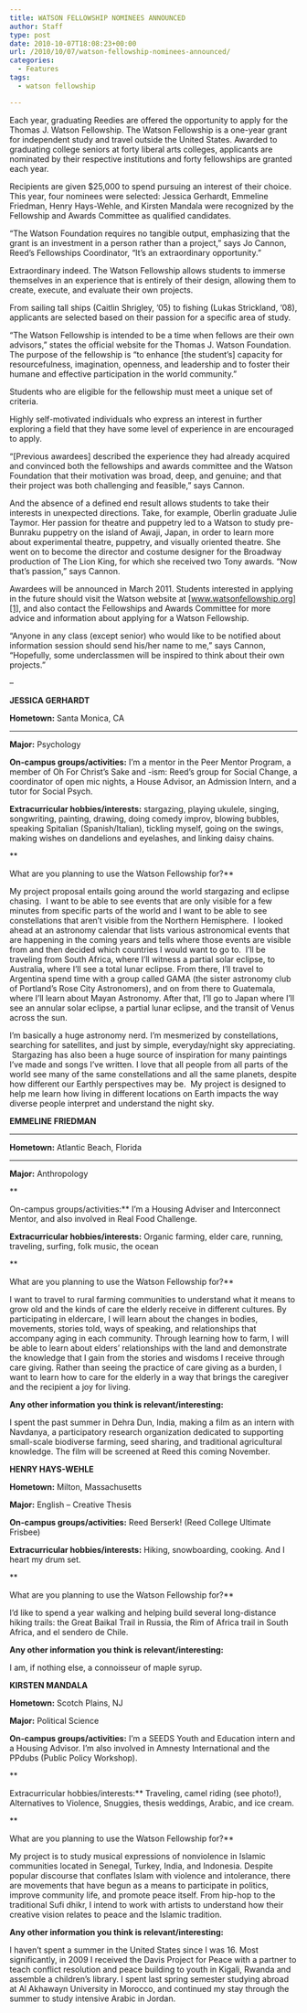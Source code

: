 ```yaml
---
title: WATSON FELLOWSHIP NOMINEES ANNOUNCED
author: Staff
type: post
date: 2010-10-07T18:08:23+00:00
url: /2010/10/07/watson-fellowship-nominees-announced/
categories:
  - Features
tags:
  - watson fellowship

---
```

Each year, graduating Reedies are offered the opportunity to apply for the Thomas J. Watson Fellowship. The Watson Fellowship is a one-year grant for independent study and travel outside the United States. Awarded to graduating college seniors at forty liberal arts colleges, applicants are nominated by their respective institutions and forty fellowships are granted each year.

Recipients are given $25,000 to spend pursuing an interest of their choice. This year, four nominees were selected: Jessica Gerhardt, Emmeline Friedman, Henry Hays-Wehle, and Kirsten Mandala were recognized by the Fellowship and Awards Committee as qualified candidates.

“The Watson Foundation requires no tangible output, emphasizing that the grant is an investment in a person rather than a project,” says Jo Cannon, Reed’s Fellowships Coordinator, “It’s an extraordinary opportunity.”

Extraordinary indeed. The Watson Fellowship allows students to immerse themselves in an experience that is entirely of their design, allowing them to create, execute, and evaluate their own projects.

From sailing tall ships (Caitlin Shrigley, ’05) to fishing (Lukas Strickland, ’08), applicants are selected based on their passion for a specific area of study.

“The Watson Fellowship is intended to be a time when fellows are their own advisors,” states the official website for the Thomas J. Watson Foundation. The purpose of the fellowship is “to enhance [the student’s] capacity for resourcefulness, imagination, openness, and leadership and to foster their humane and effective participation in the world community.”

Students who are eligible for the fellowship must meet a unique set of criteria.

Highly self-motivated individuals who express an interest in further exploring a field that they have some level of experience in are encouraged to apply.

“[Previous awardees] described the experience they had already acquired and convinced both the fellowships and awards committee and the Watson Foundation that their motivation was broad, deep, and genuine; and that their project was both challenging and feasible,” says Cannon.

And the absence of a defined end result allows students to take their interests in unexpected directions. Take, for example, Oberlin graduate Julie Taymor. Her passion for theatre and puppetry led to a Watson to study pre-Bunraku puppetry on the island of Awaji, Japan, in order to learn more about experimental theatre, puppetry, and visually oriented theatre. She went on to become the director and costume designer for the Broadway production of The Lion King, for which she received two Tony awards. “Now that’s passion,” says Cannon.

Awardees will be announced in March 2011. Students interested in applying in the future should visit the Watson website at [www.watsonfellowship.org][1], and also contact the Fellowships and Awards Committee for more advice and information about applying for a Watson Fellowship.

“Anyone in any class (except senior) who would like to be notified about information session should send his/her name to me,” says Cannon, “Hopefully, some underclassmen will be inspired to think about their own projects.”

&#8211;

**JESSICA GERHARDT**

**Hometown:** Santa Monica, CA
  
 ****

**Major:** Psychology

**On-campus groups/activities:** I’m a mentor in the Peer Mentor Program, a member of Oh For Christ’s Sake and -ism: Reed’s group for Social Change, a coordinator of open mic nights, a House Advisor, an Admission Intern, and a tutor for Social Psych.

**Extracurricular hobbies/interests:** stargazing, playing ukulele, singing, songwriting, painting, drawing, doing comedy improv, blowing bubbles, speaking Spitalian (Spanish/Italian), tickling myself, going on the swings, making wishes on dandelions and eyelashes, and linking daisy chains.
  
**
  
What are you planning to use the Watson Fellowship for?** 
  
My project proposal entails going around the world stargazing and eclipse chasing.  I want to be able to see events that are only visible for a few minutes from specific parts of the world and I want to be able to see constellations that aren’t visible from the Northern Hemisphere.  I looked ahead at an astronomy calendar that lists various astronomical events that are happening in the coming years and tells where those events are visible from and then decided which countries I would want to go to.  I’ll be traveling from South Africa, where I’ll witness a partial solar eclipse, to Australia, where I’ll see a total lunar eclipse. From there, I’ll travel to Argentina spend time with a group called GAMA (the sister astronomy club of Portland’s Rose City Astronomers), and on from there to Guatemala, where I’ll learn about Mayan Astronomy. After that, I’ll go to Japan where I’ll see an annular solar eclipse, a partial lunar eclipse, and the transit of Venus across the sun.

I’m basically a huge astronomy nerd. I’m mesmerized by constellations, searching for satellites, and just by simple, everyday/night sky appreciating.  Stargazing has also been a huge source of inspiration for many paintings I’ve made and songs I’ve written. I love that all people from all parts of the world see many of the same constellations and all the same planets, despite how different our Earthly perspectives may be.  My project is designed to help me learn how living in different locations on Earth impacts the way diverse people interpret and understand the night sky.

**EMMELINE FRIEDMAN**
  
 ****

**Hometown:** Atlantic Beach, Florida
  
 ****

**Major:** Anthropology
  
**
  
On-campus groups/activities:** I’m a Housing Adviser and Interconnect Mentor, and also involved in Real Food Challenge.

**Extracurricular hobbies/interests:** Organic farming, elder care, running, traveling, surfing, folk music, the ocean
  
**
  
What are you planning to use the Watson Fellowship for?**
  
I want to travel to rural farming communities to understand what it means to grow old and the kinds of care the elderly receive in different cultures. By participating in eldercare, I will learn about the changes in bodies, movements, stories told, ways of speaking, and relationships that accompany aging in each community. Through learning how to farm, I will be able to learn about elders’ relationships with the land and demonstrate the knowledge that I gain from the stories and wisdoms I receive through care giving. Rather than seeing the practice of care giving as a burden, I want to learn how to care for the elderly in a way that brings the caregiver and the recipient a joy for living.

**Any other information you think is relevant/interesting:**
  
I spent the past summer in Dehra Dun, India, making a film as an intern with Navdanya, a participatory research organization dedicated to supporting small-scale biodiverse farming, seed sharing, and traditional agricultural knowledge. The film will be screened at Reed this coming November.

**HENRY HAYS-WEHLE**

**Hometown:** Milton, Massachusetts

**Major:** English &#8211; Creative Thesis

**On-campus groups/activities:** Reed Berserk! (Reed College Ultimate Frisbee)

**Extracurricular hobbies/interests:** Hiking, snowboarding, cooking. And I heart my drum set.
  
**
  
What are you planning to use the Watson Fellowship for?**
  
I’d like to spend a year walking and helping build several long-distance hiking trails: the Great Baikal Trail in Russia, the Rim of Africa trail in South Africa, and el sendero de Chile.

**Any other information you think is relevant/interesting:**
  
I am, if nothing else, a connoisseur of maple syrup.

**KIRSTEN MANDALA**

**Hometown:** Scotch Plains, NJ

**Major:** Political Science

**On-campus groups/activities:** I’m a SEEDS Youth and Education intern and a Housing Advisor. I’m also involved in Amnesty International and the PPdubs (Public Policy Workshop).
  
**
  
Extracurricular hobbies/interests:** Traveling, camel riding (see photo!), Alternatives to Violence, Snuggies, thesis weddings, Arabic, and ice cream.
  
**
  
What are you planning to use the Watson Fellowship for?** 
  
My project is to study musical expressions of nonviolence in Islamic communities located in Senegal, Turkey, India, and Indonesia. Despite popular discourse that conflates Islam with violence and intolerance, there are movements that have begun as a means to participate in politics, improve community life, and promote peace itself. From hip-hop to the traditional Sufi dhikr, I intend to work with artists to understand how their creative vision relates to peace and the Islamic tradition.

**Any other information you think is relevant/interesting:** 
  
I haven’t spent a summer in the United States since I was 16. Most significantly, in 2009 I received the Davis Project for Peace with a partner to teach conflict resolution and peace building to youth in Kigali, Rwanda and assemble a children’s library. I spent last spring semester studying abroad at Al Akhawayn University in Morocco, and continued my stay through the summer to study intensive Arabic in Jordan.

 [1]: http://www.watsonfellowship.org